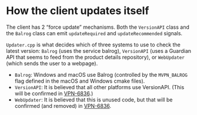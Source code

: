 # How the client updates itself

The client has 2 “force update” mechanisms. Both the `VersionAPI` class and the `Balrog` class can emit `updateRequired` and `updateRecommended` signals.

`Updater.cpp` is what decides which of three systems to use to check the latest version: `Balrog` (uses the service balrog), `VersionAPI` (uses a Guardian API that seems to feed from the product details repository), or `WebUpdater` (which sends the user to a webpage).

- `Balrog`: Windows and macOS use Balrog (controlled by the `MVPN_BALROG` flag defined in the macOS and Windows cmake files).
- `VersionAPI`: It is believed that all other platforms use VersionAPI. (This will be confirmed in [VPN-6836](https://mozilla-hub.atlassian.net/browse/VPN-6836).)
- `WebUpdater`: It is believed that this is unused code, but that will be confirmed (and removed) in [VPN-6836](https://mozilla-hub.atlassian.net/browse/VPN-6836).
